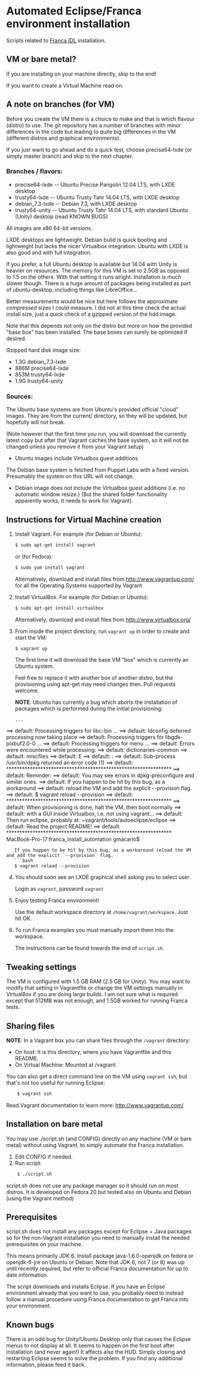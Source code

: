 Automated Eclipse/Franca environment installation
=================================================

Scripts related to [Franca IDL](https://code.google.com/a/eclipselabs.org/p/franca/) installation.

VM or bare metal?
-----------------

If you are installing on your machine directly, skip to the end!

If you want to create a Virtual Machine read on.

A note on branches (for VM)
---------------------------

Before you create the VM there is a choice to make and that is which flavour
(distro) to use.  The git repository has a number of branches with minor
differences in the code but leading to quite big differences in the VM
(different distros and graphical environments).

If you just want to go ahead and do a quick test, choose precise64-lxde
(or simply master branch) and skip to the next chapter.

### Branches / flavors:

* precise64-lxde  -- Ubuntu Precise Pangolin 12.04 LTS, with LXDE desktop
* trusty64-lxde   -- Ubuntu Trusty Tahr 14.04 LTS, with LXDE desktop
* debian_7.3-lxde -- Debian 7.3, with LXDE desktop
* trusty64-unity  -- Ubuntu Trusty Tahr 14.04 LTS, with standard Ubuntu (Unity) desktop
                     (read KNOWN BUGS)

All images are x86 64-bit versions.

LXDE desktops are lightweight.  Debian build is quick booting and lightweight
but lacks the nicer Virtualbox integration.  Ubuntu with LXDE is also
good and with full integration.

If you prefer, a full Ubuntu desktop is available but 14.04 with Unity is
heavier on resources.  The memory for this VM is set to 2.5GB as opposed to 1.5
on the others.  With that setting it runs alright.  Installation is _much_
slower though.  There is a huge amount of packages being installed as part of
ubuntu-desktop, including things like LibreOffice...

Better measurements would be nice but here follows the approximate _compressed_
sizes I could measure.  I did not at this time check the actual install size,
just a quick check of a gzipped version of the hdd image.

Note that this depends not only on the distro but more on how the provided
"base box" has been installed.  The base boxes can surely be optimized if
desired.

Gzipped hard disk image size:

* 1.3G  debian_7.3-lxde
* 886M  precise64-lxde
* 853M  trusty64-lxde
* 1.9G  trusty64-unity

### Sources:

The Ubuntu base systems are from Ubuntu's provided official "cloud" images.
They are from the current/ directory, so they will be updated, but hopefully
will not break.

(Note however that the first time you run, you will download the
currently latest copy but after that Vagrant caches the base system,
so it will not be changed unless you remove it from your Vagrant setup)

- Ubuntu images include Virtualbox guest additions

The Debian base system is fetched from Puppet Labs with a fixed version.
Presumably the system on this URL will not change.

- Debian image does not include the Virtualbox guest additions (i.e. no
automatic window resize.)  (But the  shared folder functionality
apparently works, it needs to work for Vagrant).


Instructions for Virtual Machine creation
-----------------------------------------

1. Install Vagrant. For example (for Debian or Ubuntu): 
   ```bash
   $ sudo apt-get install vagrant
   ```
   or (for Fedora):
   ```bash
   $ sudo yum install vagrant
   ```
   Alternatively, download and install files from http://www.vagrantup.com/ for all the Operating Systems supported by Vagrant

2. Install VirtualBox. For example (for Debian or Ubuntu): 
   ```bash
   $ sudo apt-get install virtualbox
   ```
   Alternatively, download and install files from http://www.virtualbox.org/

3. From inside the project directory, run `vagrant up` in order to create and start the VM: 
   ```bash
   $ vagrant up
   ```
   
   The first time it will download the base VM "box" which
   is currently an Ubuntu system.
   
   Feel free to replace it with another box of another distro, but the
   provisioning using apt-get may need changes then.  Pull requests
   welcome.
   
   **NOTE**: Ubuntu has currently a bug which aborts the installation of packages which is performed during the initial provisioning:
    ```
    ...
==> default: Processing triggers for libc-bin ...
==> default: ldconfig deferred processing now taking place
==> default: Processing triggers for libgdk-pixbuf2.0-0 ...
==> default: Processing triggers for menu ...
==> default: Errors were encountered while processing:
==> default:  dictionaries-common
==> default:  miscfiles
==> default: E
==> default: : 
==> default: Sub-process /usr/bin/dpkg returned an error code (1)
==> default: ***************************************************************
==> default: Reminder:
==> default: You may see errors in dpkg-preconfigure and similar ones.
==> default: If you happen to be hit by this bug, as a workaround
==> default: reload the VM and add the explicit --provision flag.
==> default: $ vagrant reload --provision
==> default: ***************************************************************
==> default: When provisioning is done, halt the VM, then boot normally 
==> default: with a GUI inside Virtualbox, i.e. not using vagrant...
==> default: Then run eclipse, probably at: ~vagrant/tools/autoeclipse/eclipse
==> default: Read the project README!
==> default: ***************************************************************
MacBook-Pro-17:franca_install_automation gmacario$
```
   If you happen to be hit by this bug, as a workaround reload the VM and add the explicit `--provision` flag.
   ```bash
   $ vagrant reload --provision
   ```
   
4. You should soon see an LXDE graphical shell asking you to select user.
   
   Login as `vagrant`, password `vagrant`
   
5. Enjoy testing Franca environment!
   
   Use the default workspace directory at `/home/vagrant/workspace`.
   Just hit OK.
   
6. To run Franca examples you must manually import them into the workspace.
   
   The instructions can be found towards the end of `script.sh`.


Tweaking settings
------------------

   The VM is configured with 1.5 GB RAM (2.5 GB for Unity).  You may want to
   modify that setting in Vagrantfile or change the VM settings manually in
   VirtualBox if you are doing large builds.  I am not sure what is required
   except that 512MB was not enough, and 1.5GB worked for running Franca tests.

Sharing files
-------------

**NOTE**: In a Vagrant box you can share files through the `/vagrant` directory:

* On host: It is this directory, where you have Vagrantfile and this README.
* On Virtual Machine: Mounted at /vagrant

You can also get a direct command line on the VM using `vagrant ssh`, but
that's not too useful for running Eclipse:

```bash
    $ vagrant ssh
```

Read Vagrant documentation to learn more: http://www.vagrantup.com/

Installation on bare metal
--------------------------

You may use ./script.sh (and CONFIG) directly on any machine (VM or
bare metal) without using Vagrant, to simply automate the Franca installation.

1. Edit CONFIG if needed.
2. Run script:

```bash
    $ ./script.sh
```

script.sh does not use any package manager so it should run on most distros. It
is developed on Fedora 20 but tested also on Ubuntu and Debian (using the
Vagrant method)

Prerequisites
-------------

script.sh does not install any packages except for Eclipse + Java packages so
for the non-Vagrant installation you need to manually install the needed
prerequisites on your machine.

This means primarily JDK 6.  Install package java-1.6.0-openjdk on fedora or
openjdk-6-jre on Ubuntu or Debian.  Note that JDK 6, not 7 (or 8) was up until
recently required, but refer to official Franca documentation for up to date
information.

The script downloads and installs Eclipse.  If you have an Eclipse environment
already that you want to use, you probably need to instead follow a manual
procedure using Franca documentation to get Franca into your environment.

Known bugs
----------

There is an odd bug for Unity/Ubuntu Desktop only that causes the Eclipse menus to
not display at all. It seems to happen on the first boot after installation
(and never again!) It affects also the HUD.  Simply closing and restarting
Eclipse seems to solve the problem.  If you find any additional information,
please feed it back.

